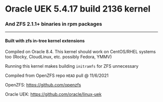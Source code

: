 # Oracle UEK 5.4.17 build 2136 kernel
### And ZFS 2.1.1+ binaries in rpm packages
---

#### Built with zfs in-tree kernel extensions

Compiled on Oracle 8.4.  This kernel should work on CentOS/RHEL systems too (Rocky, CloudLinux, etc. possibly Fedora, YMMV) 

Running this kernel makes building `initramfs` for ZFS unnecessary

Compiled from OpenZFS repo `HEAD` pull @ 11/6/2021

OpenZFS: https://github.com/openzfs

Oracle UEK: https://github.com/oracle/linux-uek

